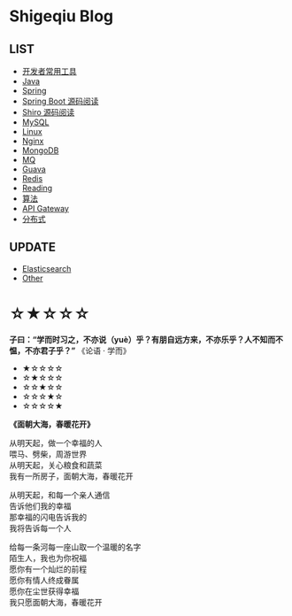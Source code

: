 # Shigeqiu Blog

## LIST

- [开发者常用工具](article/tool/README.md)
- [Java](article/java/README.md)
- [Spring](article/spring/README.md)
- [Spring Boot 源码阅读](article/spring-boot-source/README.md)
- [Shiro 源码阅读](article/shiro/README.md)
- [MySQL](article/mysql/README.md)
- [Linux](article/linux/README.md)
- [Nginx](article/nginx/README.md)
- [MongoDB](article/mongodb/README.md)
- [MQ](article/mq/README.md)
- [Guava](article/guava/README.md)
- [Redis](article/redis/README.md)
- [Reading](article/reading/README.md)
- [算法](article/algorithm/README.md)
- [API Gateway](article/gateway/README.md)
- [分布式](article/distributed/README.md)

## UPDATE

- [Elasticsearch](article/elasticsearch/README.md)
- [Other](article/other/README.md)


# ☆★☆☆☆

**子曰：“学而时习之，不亦说（yuè）乎？有朋自远方来，不亦乐乎？人不知而不愠，不亦君子乎？”**  《论语 · 学而》

- ★☆☆☆☆  
- ☆★☆☆☆  
- ☆☆★☆☆  
- ☆☆☆★☆   
- ☆☆☆☆★  

**《面朝大海，春暖花开》**

从明天起，做一个幸福的人   
喂马、劈柴，周游世界   
从明天起，关心粮食和蔬菜   
我有一所房子，面朝大海，春暖花开   

从明天起，和每一个亲人通信   
告诉他们我的幸福  
那幸福的闪电告诉我的  
我将告诉每一个人  

给每一条河每一座山取一个温暖的名字  
陌生人，我也为你祝福  
愿你有一个灿烂的前程  
愿你有情人终成眷属  
愿你在尘世获得幸福  
我只愿面朝大海，春暖花开  
